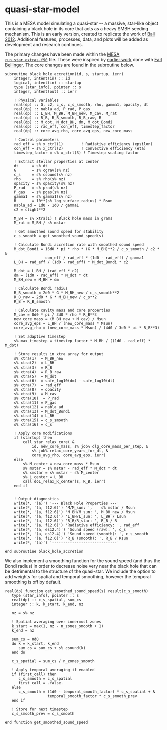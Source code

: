 # quasi-star-model
This is a MESA model simulating a quasi-star -- a massive, star-like object containing a black hole in its core that acts as a heavy SMBH seeding mechanism. 
This is an early version, created to replicate the work of [Ball 2012](https://ui.adsabs.harvard.edu/abs/2012PhDT.........1B/abstract). 
Additional features, processes, data, and plots will be added as development and research continues. 

The primary changes have been made within the [MESA](https://mesa.sourceforge.net/) [`run_star_extras.f90`](https://github.com/andysantarelli/quasi-star-model/template/src/run_star_extras.f90) file. These were inspired by [earlier work](https://github.com/earlbellinger/black-hole-sun) done with [Earl Bellinger](https://earlbellinger.com). The core changes are found in the subroutine below. 

```
subroutine black_hole_accretion(id, s, startup, ierr)
    integer, intent(in) :: id
    logical, intent(in) :: startup
    type (star_info), pointer :: s
    integer, intent(out) :: ierr
    
    ! Physical variables
    real(dp) :: G, c2, c_s, c_s_smooth, rho, gamma1, opacity, dt
    real(dp) :: nabla_ad, P_rad, P_gas
    real(dp) :: L_BH, M_BH, M_BH_new, M_cav, M_rat
    real(dp) :: R_B, R_B_smooth, R_B_raw, R
    real(dp) :: M_dot, M_dot_BH, dm, M_dot_Bondi
    real(dp) :: rad_eff, con_eff, timestep_factor
    real(dp) :: core_avg_rho, core_avg_eps, new_core_mass
    
    ! Control parameters
    rad_eff = s% x_ctrl(1)        ! Radiative efficiency (epsilon)
    con_eff = s% x_ctrl(2)        ! Convective efficiency (eta)
    timestep_factor = s% x_ctrl(3) ! Timestep scaling factor
    
    ! Extract stellar properties at center
    dt      = s% dt
    G       = s% cgrav(s% nz)
    c_s     = s% csound(s% nz)
    rho     = s% rho(s% nz)
    opacity = s% opacity(s% nz)
    P_rad   = s% prad(s% nz)
    P_gas   = s% pgas(s% nz)
    gamma1  = s% gamma1(s% nz)
    R       = 10**(s% log_surface_radius) * Rsun
    nabla_ad = 1d0 - 1d0 / gamma1
    c2 = clight**2

    M_BH = s% xtra(1) ! Black hole mass in grams
    M_rat = M_BH / s% mstar
    
    ! Get smoothed sound speed for stability
    c_s_smooth = get_smoothed_sound_speed(s)
    
    ! Calculate Bondi accretion rate with smoothed sound speed
    M_dot_Bondi = 16d0 * pi * rho * (G * M_BH)**2 / c_s_smooth / c2 * &
                  con_eff / rad_eff * (1d0 - rad_eff) / gamma1
    L_BH = rad_eff / (1d0 - rad_eff) * M_dot_Bondi * c2
    
    M_dot = L_BH / (rad_eff * c2)
    dm = (1d0 - rad_eff) * M_dot * dt
    M_BH_new = M_BH + dm
    
    ! Calculate Bondi radius
    R_B_smooth = 2d0 * G * M_BH_new / c_s_smooth**2
    R_B_raw = 2d0 * G * M_BH_new / c_s**2
    R_B = R_B_smooth
    
    ! Calculate cavity mass and core properties
    M_cav = 8d0 * pi / 3d0 * rho * R_B**3
    new_core_mass = (M_BH_new + M_cav) / Msun
    core_avg_eps = L_BH / (new_core_mass * Msun)
    core_avg_rho = (new_core_mass * Msun) / (4d0 / 3d0 * pi * R_B**3)

    ! Set adaptive timestep
    s% max_timestep = timestep_factor * M_BH / ((1d0 - rad_eff) * M_dot)
    
    ! Store results in xtra array for output
    s% xtra(1)  = M_BH_new
    s% xtra(2)  = L_BH
    s% xtra(3)  = R_B
    s% xtra(4)  = R_B_raw
    s% xtra(5)  = M_dot
    s% xtra(6)  = safe_log10(dm) - safe_log10(dt)
    s% xtra(7)  = rad_eff
    s% xtra(8)  = opacity
    s% xtra(9)  = M_cav
    s% xtra(10)  = P_rad
    s% xtra(11) = P_gas
    s% xtra(12) = nabla_ad
    s% xtra(13) = M_dot_Bondi
    s% xtra(14) = L_BH
    s% xtra(15) = c_s_smooth
    s% xtra(16) = c_s

    ! Apply core modifications
    if (startup) then
        call star_relax_core( &
            id, new_core_mass, s% job% dlg_core_mass_per_step, &
            s% job% relax_core_years_for_dt, &
            core_avg_rho, core_avg_eps, ierr)
    else
        s% M_center = new_core_mass * Msun
        s% mstar = s% mstar - rad_eff * M_dot * dt
        s% xmstar = s% mstar - s% M_center
        s% L_center = L_BH
        call do1_relax_R_center(s, R_B, ierr)
    end if

    
    ! Output diagnostics
    write(*, '(a)') '--- Black Hole Properties ---'
    write(*, '(a, f12.6)') 'M/M_sun: ',    s% mstar / Msun
    write(*, '(a, f12.6)') 'M_BH/M_sun: ', M_BH_new / Msun
    write(*, '(a, f12.6)') 'L_BH/L_sun: ', L_BH / Lsun
    write(*, '(a, f12.6)') 'R_B/R_star: ', R_B / R
    write(*, '(a, f12.6)') 'Radiative efficiency: ', rad_eff
    write(*, '(a, es12.4)') 'Sound speed (raw): ', c_s
    write(*, '(a, es12.4)') 'Sound speed (smooth): ', c_s_smooth
    write(*, '(a, f12.6)') 'R_B (smooth): ', R_B / Rsun
    write(*, '(a)') '-----------------------------'
    
end subroutine black_hole_accretion
```

We also implement a smoothing function for the sound speed (and thus the Bondi radius) in order to decrease noise very near the black hole that can be detrimental to the structure of the quasi-star. We include the option to add weights for spatial and temporal smoothing, however the temporal smoothing is off by default. 

```
real(dp) function get_smoothed_sound_speed(s) result(c_s_smooth)
   type (star_info), pointer :: s
   real(dp) :: c_s_spatial, sum_cs
   integer :: k, k_start, k_end, nz
   
   nz = s% nz
   
   ! Spatial averaging over innermost zones
   k_start = max(1, nz - n_zones_smooth + 1)
   k_end = nz
   
   sum_cs = 0d0
   do k = k_start, k_end
      sum_cs = sum_cs + s% csound(k) 
   end do
   
   c_s_spatial = sum_cs / n_zones_smooth
   
   ! Apply temporal averaging if enabled
   if (first_call) then
      c_s_smooth = c_s_spatial
      first_call = .false.
   else
      c_s_smooth = (1d0 - temporal_smooth_factor) * c_s_spatial + &
                   temporal_smooth_factor * c_s_smooth_prev
   end if
   
   ! Store for next timestep
   c_s_smooth_prev = c_s_smooth
   
end function get_smoothed_sound_speed
```
